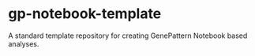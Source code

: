 # gp-notebook-template
A standard template repository for creating GenePattern Notebook based analyses.
